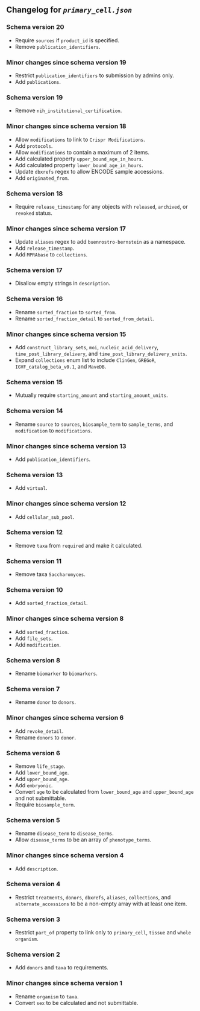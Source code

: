 ## Changelog for *`primary_cell.json`*

### Schema version 20

* Require `sources` if `product_id` is specified.
* Remove `publication_identifiers`.

### Minor changes since schema version 19

* Restrict `publication_identifiers` to submission by admins only.
* Add `publications`.

### Schema version 19

* Remove `nih_institutional_certification`.

### Minor changes since schema version 18

* Allow `modifications` to link to `Crispr Modifications`.
* Add `protocols`.
* Allow `modifications` to contain a maximum of 2 items.
* Add calculated property `upper_bound_age_in_hours`.
* Add calculated property `lower_bound_age_in_hours`.
* Update `dbxrefs` regex to allow ENCODE sample accessions.
* Add `originated_from`.

### Schema version 18

* Require `release_timestamp` for any objects with `released`, `archived`, or `revoked` status.

### Minor changes since schema version 17

* Update `aliases` regex to add `buenrostro-bernstein` as a namespace.
* Add `release_timestamp`.
* Add `MPRAbase` to `collections`.

### Schema version 17

* Disallow empty strings in `description`.

### Schema version 16

* Rename `sorted_fraction` to `sorted_from`.
* Rename `sorted_fraction_detail` to `sorted_from_detail`.

### Minor changes since schema version 15

* Add `construct_library_sets`, `moi`, `nucleic_acid_delivery`, `time_post_library_delivery`, and `time_post_library_delivery_units`.
* Expand `collections` enum list to include `ClinGen`, `GREGoR`, `IGVF_catalog_beta_v0.1`, and `MaveDB`.

### Schema version 15

* Mutually require `starting_amount` and `starting_amount_units`.

### Schema version 14

* Rename `source` to `sources`, `biosample_term` to `sample_terms`, and `modification` to `modifications`.

### Minor changes since schema version 13

* Add `publication_identifiers`.

### Schema version 13

* Add `virtual`.

### Minor changes since schema version 12

* Add `cellular_sub_pool`.

### Schema version 12

* Remove `taxa` from `required` and make it calculated.

### Schema version 11

* Remove taxa `Saccharomyces`.

### Schema version 10

* Add `sorted_fraction_detail`.

### Minor changes since schema version 8

* Add `sorted_fraction`.
* Add `file_sets`.
* Add `modification`.

### Schema version 8

* Rename `biomarker` to `biomarkers`.

### Schema version 7

* Rename `donor` to `donors`.

### Minor changes since schema version 6
* Add `revoke_detail`.
* Rename `donors` to `donor`.

### Schema version 6

* Remove `life_stage`.
* Add `lower_bound_age`.
* Add `upper_bound_age`.
* Add `embryonic`.
* Convert `age` to be calculated from `lower_bound_age` and `upper_bound_age` and not submittable.
* Require `biosample_term`.

### Schema version 5

* Rename `disease_term` to `disease_terms`.
* Allow `disease_terms` to be an array of `phenotype_terms`.

### Minor changes since schema version 4

* Add `description`.

### Schema version 4

* Restrict `treatments`, `donors`, `dbxrefs`, `aliases`, `collections`, and `alternate_accessions` to be a non-empty array with at least one item.

### Schema version 3

* Restrict `part_of` property to link only to `primary_cell`, `tissue` and `whole organism`.

### Schema version 2

* Add `donors` and `taxa` to requirements.

### Minor changes since schema version 1

* Rename `organism` to `taxa`.
* Convert `sex` to be calculated and not submittable.
